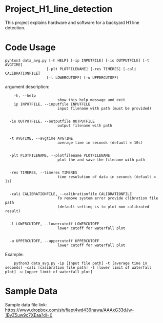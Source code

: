 # Project_H1_line_detection
This project explains hardware and software for a backyard H1 line detection.

# Code Usage
    pyhton3 data_avg.py [-h HELP] [-ip INPUTFILE] [-io OUTPUTFILE] [-t AVGTIME]
                       [-plt PLOTFILENAME] [-res TIMERES] [-cali CALIBRATIONFILE]
                       [-l LOWERCUTOFF] [-u UPPERCUTOFF]


argument description:

        -h, --help            
                            show this help message and exit
        ip INPUTFILE, --inputfile INPUTFILE
                            input filename with path (must be provided)


      -io OUTPUTFILE, --outputfile OUTPUTFILE
                            output filename with path


      -t AVGTIME, --avgtime AVGTIME
                            average time in seconds (default = 10s)


      -plt PLOTFILENAME, --plotfilename PLOTFILENAME
                            plot the and save the filename with path


      -res TIMERES, --timeres TIMERES
                            time resolution of data in seconds (default = 1s)


      -cali CALIBRATIONFILE, --calibrationfile CALIBRATIONFILE
                            To remove system error provide clibration file path
                            (default setting is to plot non calibrated result)


      -l LOWERCUTOFF, --lowercutoff LOWERCUTOFF
                            lower cutoff for waterfall plot


      -u UPPERCUTOFF, --uppercutoff UPPERCUTOFF
                            lower cutoff for waterfall plot


Example:

        python3 data_avg.py -ip [Input file path] -t [average time in seconds] -cali [calibration file path] -l [lower limit of waterfall plot] -u [upper limit of waterfall plot]


# Sample Data
Sample data file link: https://www.dropbox.com/sh/fiapt4wd439nawa/AAAxG33dJw-1ByZ5uw9c7XEaa?dl=0
